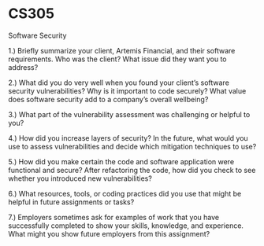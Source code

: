 # CS305
Software Security

1.) Briefly summarize your client, Artemis Financial, and their software requirements. Who was the client? What issue did they want you to address?


2.) What did you do very well when you found your client’s software security vulnerabilities? Why is it important to code securely? What value does software security add to a company’s overall wellbeing?


3.) What part of the vulnerability assessment was challenging or helpful to you?


4.) How did you increase layers of security? In the future, what would you use to assess vulnerabilities and decide which mitigation techniques to use?


5.) How did you make certain the code and software application were functional and secure? After refactoring the code, how did you check to see whether you introduced new vulnerabilities?


6.) What resources, tools, or coding practices did you use that might be helpful in future assignments or tasks?


7.) Employers sometimes ask for examples of work that you have successfully completed to show your skills, knowledge, and experience. What might you show future employers from this assignment?


